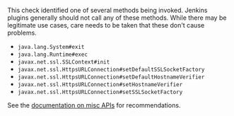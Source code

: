This check identified one of several methods being invoked. Jenkins plugins generally should not call any of these methods. While there may be legitimate use cases, care needs to be taken that these don't cause problems.

* `java.lang.System#exit`
* `java.lang.Runtime#exec`
* `javax.net.ssl.SSLContext#init`
* `javax.net.ssl.HttpsURLConnection#setDefaultSSLSocketFactory`
* `javax.net.ssl.HttpsURLConnection#setDefaultHostnameVerifier`
* `javax.net.ssl.HttpsURLConnection#setHostnameVerifier`
* `javax.net.ssl.HttpsURLConnection#setSSLSocketFactory`

See the [documentation on misc APIs](https://www.jenkins.io/doc/developer/security/misc/) for recommendations.
